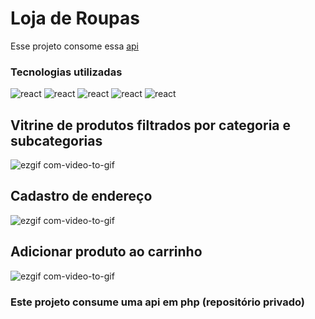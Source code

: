 # Loja de Roupas

<p>Esse projeto consome essa <a target='_blank' href='https://github.com/Lucasss-laurentino/api-ecommerce'>api</a>

### Tecnologias utilizadas

<div>

  <img alt='react' src='https://img.shields.io/badge/React-20232A?style=for-the-badge&logo=react&logoColor=61DAFB' />

  <img alt='react' src='https://img.shields.io/badge/TypeScript-007ACC?style=for-the-badge&logo=typescript&logoColor=white' />

  <img alt='react' src='https://img.shields.io/badge/Bootstrap-563D7C?style=for-the-badge&logo=bootstrap&logoColor=white' />

  <img alt='react' src='https://img.shields.io/badge/HTML-239120?style=for-the-badge&logo=html5&logoColor=white' />

  <img alt='react' src='https://img.shields.io/badge/CSS-239120?&style=for-the-badge&logo=css3&logoColor=white' />

</div>

## Vitrine de produtos filtrados por categoria e subcategorias

![ezgif com-video-to-gif](https://github.com/Lucasss-laurentino/ecommerce-front/assets/96303722/8bb9279a-9366-43dd-8f37-49b87ee9905b)

## Cadastro de endereço
![ezgif com-video-to-gif](https://github.com/Lucasss-laurentino/ecommerce-front/assets/96303722/fc3b4898-a46e-44a8-9647-08f10937be39)

## Adicionar produto ao carrinho


![ezgif com-video-to-gif](https://github.com/Lucasss-laurentino/ecommerce-front/assets/96303722/8e0d9229-67eb-4a28-b36b-b888f3613fe0)


### Este projeto consume uma api em php (repositório privado)

